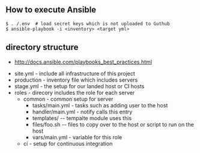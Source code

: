 ## How to execute Ansible 

    $ . /.env  # load secret keys which is not uploaded to Guthub
    $ ansible-playbook -i <inventory> <target yml>


## directory structure

- http://docs.ansible.com/playbooks_best_practices.html

* site.yml - include all infrastructure of this project
* production - inventory file which includes servers
* stage.yml - the setup for our landed host or CI hosts 
* roles - direcory includes the role for each server
  * common - common setup for server
    * tasks/main.yml - tasks such as adding user to the host 
    * handler/main.yml - notify calls this entry
    * templates/ -- tempalte module uses this
    * files/foo.sh -- files to copy over to the host or script to run on the host
    * vars/main.yml - variable for this role
  * ci - setup for continuous integration
